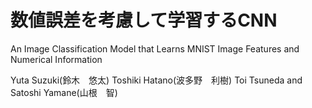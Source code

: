 # 数値誤差を考慮して学習するCNN
An Image Classification Model that Learns MNIST Image Features and Numerical Information

Yuta Suzuki(鈴木　悠太) Toshiki Hatano(波多野　利樹) Toi Tsuneda and Satoshi Yamane(山根　智)